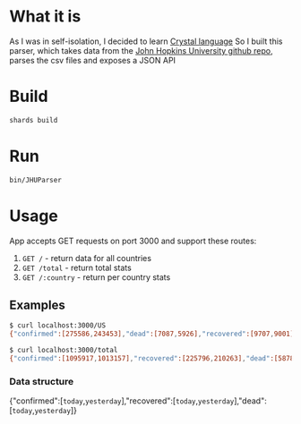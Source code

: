 # What it is
As I was in self-isolation, I decided to learn [Crystal language](https://crystal-lang.org/) 
So I built this parser, which takes data from the [John Hopkins University github repo](https://github.com/CSSEGISandData/COVID-19), parses the csv files and exposes a JSON API

# Build
```bash
shards build
```

# Run
```bash
bin/JHUParser 
```

# Usage
App accepts GET requests on port 3000 and support these routes:
1. `GET /` - return data for all countries
2. `GET /total` - return total stats
3. `GET /:country` - return per country stats

## Examples
```bash
$ curl localhost:3000/US
{"confirmed":[275586,243453],"dead":[7087,5926],"recovered":[9707,9001]}

$ curl localhost:3000/total
{"confirmed":[1095917,1013157],"recovered":[225796,210263],"dead":[58787,52983]}
```

### Data structure
{"confirmed":[`today`,`yesterday`],"recovered":[`today`,`yesterday`],"dead":[`today`,`yesterday`]}
